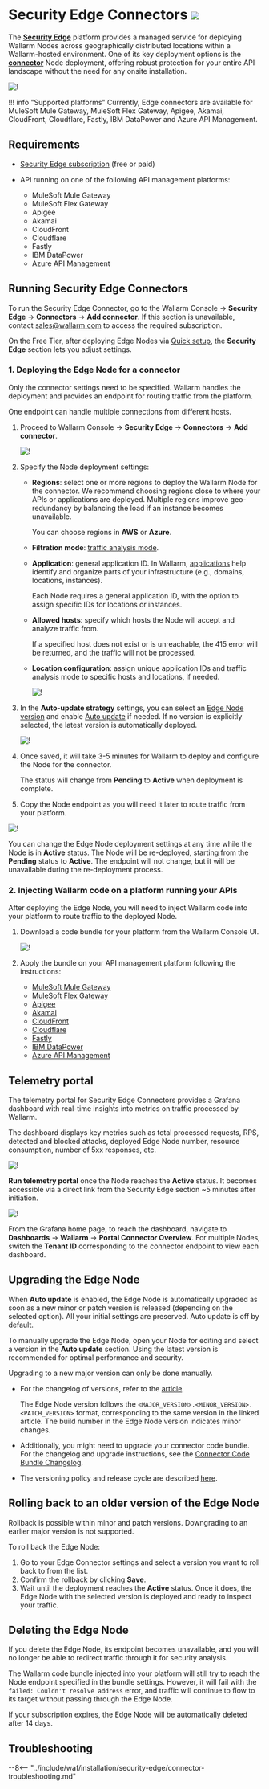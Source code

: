 [se-connector-setup-img]:           ../../images/waf-installation/security-edge/connectors/setup-view.png
[filtration-mode-docs]:             ../../admin-en/configure-wallarm-mode.md
[se-connector-hosts-locations-img]: ../../images/waf-installation/security-edge/connectors/hosts-locations.png

# Security Edge Connectors <a href="../../../about-wallarm/subscription-plans/#security-edge-paid-plan"><img src="../../../images/security-edge-tag.svg" style="border: none;"></a>

The [**Security Edge**](overview.md) platform provides a managed service for deploying Wallarm Nodes across geographically distributed locations within a Wallarm-hosted environment. One of its key deployment options is the [**connector**](../connectors/overview.md) Node deployment, offering robust protection for your entire API landscape without the need for any onsite installation.

![!](../../images/waf-installation/security-edge/connectors/traffic-flow.png)

!!! info "Supported platforms"
    Currently, Edge connectors are available for MuleSoft Mule Gateway, MuleSoft Flex Gateway, Apigee, Akamai, CloudFront, Cloudflare, Fastly, IBM DataPower and Azure API Management.

## Requirements

* [Security Edge subscription](../../about-wallarm/subscription-plans.md) (free or paid)
* API running on one of the following API management platforms:

    * MuleSoft Mule Gateway
    * MuleSoft Flex Gateway
    * Apigee
    * Akamai
    * CloudFront
    * Cloudflare
    * Fastly
    * IBM DataPower
    * Azure API Management

## Running Security Edge Connectors

To run the Security Edge Connector, go to the Wallarm Console → **Security Edge** → **Connectors** → **Add connector**. If this section is unavailable, contact sales@wallarm.com to access the required subscription.

On the Free Tier, after deploying Edge Nodes via [Quick setup](free-tier.md), the **Security Edge** section lets you adjust settings.

### 1. Deploying the Edge Node for a connector

Only the connector settings need to be specified. Wallarm handles the deployment and provides an endpoint for routing traffic from the platform.

One endpoint can handle multiple connections from different hosts.

1. Proceed to Wallarm Console → **Security Edge** → **Connectors** → **Add connector**.

    ![!][se-connector-setup-img]
1. Specify the Node deployment settings:

    * **Regions**: select one or more regions to deploy the Wallarm Node for the connector. We recommend choosing regions close to where your APIs or applications are deployed. Multiple regions improve geo-redundancy by balancing the load if an instance becomes unavailable.

        You can choose regions in **AWS** or **Azure**.
    
    * **Filtration mode**: [traffic analysis mode][filtration-mode-docs].
    * **Application**: general application ID. In Wallarm, [applications](../../user-guides/settings/applications.md) help identify and organize parts of your infrastructure (e.g., domains, locations, instances).
    
        Each Node requires a general application ID, with the option to assign specific IDs for locations or instances.
    
    * **Allowed hosts**: specify which hosts the Node will accept and analyze traffic from.

        If a specified host does not exist or is unreachable, the 415 error will be returned, and the traffic will not be processed.
    
    * **Location configuration**: assign unique application IDs and traffic analysis mode to specific hosts and locations, if needed.

        ![!][se-connector-hosts-locations-img]
1. In the **Auto-update strategy** settings, you can select an [Edge Node version](../../updating-migrating/native-node/node-artifact-versions.md#all-in-one-installer) and enable [Auto update](#upgrading-the-edge-node) if needed. If no version is explicitly selected, the latest version is automatically deployed.

    ![!](../../images/waf-installation/security-edge/connectors/autoupdate.png)
1. Once saved, it will take 3-5 minutes for Wallarm to deploy and configure the Node for the connector.

    The status will change from **Pending** to **Active** when deployment is complete.
1. Copy the Node endpoint as you will need it later to route traffic from your platform.

![!](../../images/waf-installation/security-edge/connectors/copy-endpoint.png)

You can change the Edge Node deployment settings at any time while the Node is in **Active** status. The Node will be re-deployed, starting from the **Pending** status to **Active**. The endpoint will not change, but it will be unavailable during the re-deployment process.

### 2. Injecting Wallarm code on a platform running your APIs

After deploying the Edge Node, you will need to inject Wallarm code into your platform to route traffic to the deployed Node.

1. Download a code bundle for your platform from the Wallarm Console UI.

    ![!](../../images/waf-installation/security-edge/connectors/download-code-bundle.png)
1. Apply the bundle on your API management platform following the instructions:

    * [MuleSoft Mule Gateway](../connectors/mulesoft.md#2-obtain-and-upload-the-wallarm-policy-to-mulesoft-exchange)
    * [MuleSoft Flex Gateway](../connectors/mulesoft-flex.md#2-obtain-and-upload-the-wallarm-policy-to-mulesoft-exchange)
    * [Apigee](../connectors/apigee.md#2-obtain-the-connector-code-bundle)
    * [Akamai](../connectors/akamai-edgeworkers.md#2-obtain-the-wallarm-code-bundle-and-create-edgeworkers)    
    * [CloudFront](../connectors/aws-lambda.md#2-obtain-and-deploy-the-wallarm-lambdaedge-functions)
    * [Cloudflare](../connectors/cloudflare.md#2-obtain-and-deploy-the-wallarm-worker-code)
    * [Fastly](../connectors/fastly.md#2-deploy-wallarm-code-on-fastly)
    * [IBM DataPower](../connectors/ibm-api-connect.md#2-obtain-and-apply-the-wallarm-policies-to-apis-in-ibm-api-connect)
    * [Azure API Management](../connectors/azure-api-management.md#2-create-named-values-in-azure)

## Telemetry portal

The telemetry portal for Security Edge Connectors provides a Grafana dashboard with real-time insights into metrics on traffic processed by Wallarm.

The dashboard displays key metrics such as total processed requests, RPS, detected and blocked attacks, deployed Edge Node number, resource consumption, number of 5xx responses, etc.

![!](../../images/waf-installation/security-edge/connectors/telemetry-portal.png)

**Run telemetry portal** once the Node reaches the **Active** status. It becomes accessible via a direct link from the Security Edge section ~5 minutes after initiation.

![!](../../images/waf-installation/security-edge/connectors/run-telemetry-portal.png)

From the Grafana home page, to reach the dashboard, navigate to **Dashboards** → **Wallarm** → **Portal Connector Overview**. For multiple Nodes, switch the **Tenant ID** corresponding to the connector endpoint to view each dashboard.

## Upgrading the Edge Node

When **Auto update** is enabled, the Edge Node is automatically upgraded as soon as a new minor or patch version is released (depending on the selected option). All your initial settings are preserved. Auto update is off by default.

To manually upgrade the Edge Node, open your Node for editing and select a version in the **Auto update** section. Using the latest version is recommended for optimal performance and security.

Upgrading to a new major version can only be done manually.

* For the changelog of versions, refer to the [article](../../updating-migrating/native-node/node-artifact-versions.md#all-in-one-installer).

    The Edge Node version follows the `<MAJOR_VERSION>.<MINOR_VERSION>.<PATCH_VERSION>` format, corresponding to the same version in the linked article. The build number in the Edge Node version indicates minor changes.
* Additionally, you might need to upgrade your connector code bundle. For the changelog and upgrade instructions, see the [Connector Code Bundle Changelog](../connectors/code-bundle-inventory.md).
* The versioning policy and release cycle are described [here](../../updating-migrating/versioning-policy.md).

## Rolling back to an older version of the Edge Node

Rollback is possible within minor and patch versions. Downgrading to an earlier major version is not supported.

To roll back the Edge Node:

1. Go to your Edge Connector settings and select a version you want to roll back to from the list.
1. Confirm the rollback by clicking **Save**.
1. Wait until the deployment reaches the **Active** status. Once it does, the Edge Node with the selected version is deployed and ready to inspect your traffic.

## Deleting the Edge Node

If you delete the Edge Node, its endpoint becomes unavailable, and you will no longer be able to redirect traffic through it for security analysis.

The Wallarm code bundle injected into your platform will still try to reach the Node endpoint specified in the bundle settings. However, it will fail with the `failed: Couldn't resolve address` error, and traffic will continue to flow to its target without passing through the Edge Node.

If your subscription expires, the Edge Node will be automatically deleted after 14 days.

## Troubleshooting

--8<-- "../include/waf/installation/security-edge/connector-troubleshooting.md"
